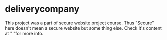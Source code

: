 # deliverycompany
This project was a part of secure website project course. Thus "Secure" here doesn't mean a secure website but some thing else. Check it's content at " "for more info.
